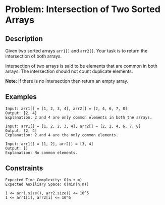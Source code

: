 # Problem: Intersection of Two Sorted Arrays

## Description
Given two sorted arrays `arr1[]` and `arr2[]`. Your task is to return the intersection of both arrays.

Intersection of two arrays is said to be elements that are common in both arrays. The intersection should not count duplicate elements.

**Note:** If there is no intersection then return an empty array.

## Examples

```text
Input: arr1[] = [1, 2, 3, 4], arr2[] = [2, 4, 6, 7, 8]
Output: [2, 4]
Explanation: 2 and 4 are only common elements in both the arrays.
```

```text
Input: arr1[] = [1, 2, 2, 3, 4], arr2[] = [2, 2, 4, 6, 7, 8]
Output: [2, 4]
Explanation: 2 and 4 are the only common elements.
```

```text
Input: arr1[] = [1, 2], arr2[] = [3, 4]
Output: []
Explanation: No common elements.
```

## Constraints

```text
Expected Time Complexity: O(n + m)
Expected Auxiliary Space: O(min(n,m))

1 <= arr1.size(), arr2.size() <= 10^5
1 <= arr1[i], arr2[i] <= 10^6
```
